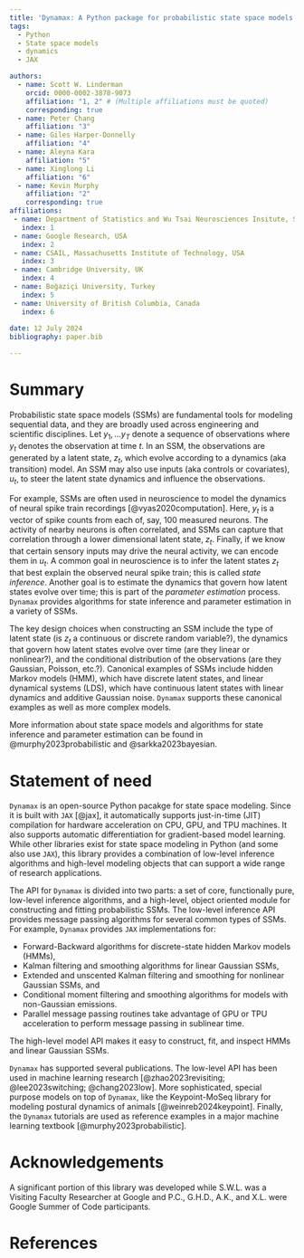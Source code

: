 ```yaml
---
title: 'Dynamax: A Python package for probabilistic state space models (SSMs) written in JAX'
tags:
  - Python
  - State space models
  - dynamics
  - JAX

authors:
  - name: Scott W. Linderman
    orcid: 0000-0002-3878-9073
    affiliation: "1, 2" # (Multiple affiliations must be quoted)
    corresponding: true
  - name: Peter Chang
    affiliation: "3"
  - name: Giles Harper-Donnelly
    affiliation: "4"
  - name: Aleyna Kara
    affiliation: "5"
  - name: Xinglong Li
    affiliation: "6"
  - name: Kevin Murphy
    affiliation: "2"
    corresponding: true
affiliations:
 - name: Department of Statistics and Wu Tsai Neurosciences Insitute, Stanford University, USA
   index: 1
 - name: Google Research, USA
   index: 2
 - name: CSAIL, Massachusetts Institute of Technology, USA
   index: 3
 - name: Cambridge University, UK
   index: 4
 - name: Boğaziçi University, Turkey
   index: 5
 - name: University of British Columbia, Canada
   index: 6
 
date: 12 July 2024
bibliography: paper.bib

---
```


# Summary

Probabilistic state space models (SSMs) are fundamental tools for modeling sequential data, and they are broadly used across engineering and scientific disciplines. Let $y_1, \ldots y_T$ denote a sequence of observations where $y_t$ denotes the observation at time $t$. In an SSM, the observations are generated by a latent state, $z_t$, which evolve according to a dynamics (aka transition) model. An SSM may also use inputs (aka controls or covariates), $u_t$, to steer the latent state dynamics and influence the observations.

For example, SSMs are often used in neuroscience to model the dynamics of neural spike train recordings [@vyas2020computation]. Here, $y_t$ is a vector of spike counts from each of, say, 100 measured neurons. The activity of nearby neurons is often correlated, and SSMs can capture that correlation through a lower dimensional latent state, $z_t$. Finally, if we know that certain sensory inputs may drive the neural activity, we can encode them in $u_t$. A common goal in neuroscience is to infer the latent states $z_t$ that best explain the observed neural spike train; this is called _state inference_. Another goal is to estimate the dynamics that govern how latent states evolve over time; this is part of the _parameter estimation_ process. `Dynamax` provides algorithms for state inference and parameter estimation in a variety of SSMs. 

The key design choices when constructing an SSM include the type of latent state (is $z_t$ a continuous or discrete random variable?), the dynamics that govern how latent states evolve over time (are they linear or nonlinear?), and the conditional distribution of the observations (are they Gaussian, Poisson, etc.?). Canonical examples of SSMs include hidden Markov models (HMM), which have discrete latent states, and linear dynamical systems (LDS), which have continuous latent states with linear dynamics and additive Gaussian noise. `Dynamax` supports these canonical examples as well as more complex models. 

More information about state space models and algorithms for state inference and parameter estimation can be found in @murphy2023probabilistic and @sarkka2023bayesian. 


# Statement of need

`Dynamax` is an open-source Python pacakge for state space modeling. Since it is built with `JAX` [@jax], it automatically supports just-in-time (JIT) compilation for hardware acceleration on CPU, GPU, and TPU machines. It also supports automatic differentiation for gradient-based model learning. While other libraries exist for state space modeling in Python (and some also use `JAX`), this library provides a combination of low-level inference algorithms and high-level modeling objects that can support a wide range of research applications.

The API for `Dynamax` is divided into two parts: a set of core, functionally pure, low-level inference algorithms, and a high-level, object oriented module for constructing and fitting probabilistic SSMs. The low-level inference API provides message passing algorithms for several common types of SSMs. For example, `Dynamax` provides `JAX` implementations for:

- Forward-Backward algorithms for discrete-state hidden Markov models (HMMs), 
- Kalman filtering and smoothing algorithms for linear Gaussian SSMs, 
- Extended and unscented Kalman filtering and smoothing for nonlinear Gaussian SSMs, and
- Conditional moment filtering and smoothing algorithms for models with non-Gaussian emissions. 
- Parallel message passing routines take advantage of GPU or TPU acceleration to perform message passing in sublinear time. 

The high-level model API makes it easy to construct, fit, and inspect HMMs and linear Gaussian SSMs.

`Dynamax` has supported several publications. The low-level API has been used in machine learning research [@zhao2023revisiting; @lee2023switching; @chang2023low]. 
More sophisticated, special purpose models on top of `Dynamax`, like the Keypoint-MoSeq library for modeling postural dynamics of animals [@weinreb2024keypoint]. Finally, the `Dynamax` tutorials are used as reference examples in a major machine learning textbook [@murphy2023probabilistic]. 

# Acknowledgements

A significant portion of this library was developed while S.W.L. was a Visiting Faculty Researcher at Google and P.C., G.H.D., A.K., and X.L. were Google Summer of Code participants. 

# References